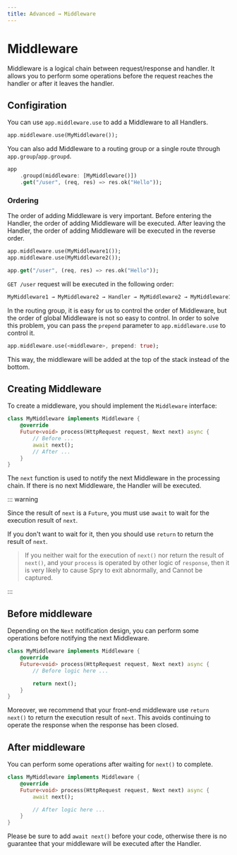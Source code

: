 ```yaml
---
title: Advanced → Middleware
---
```


# Middleware

Middleware is a logical chain between request/response and handler. It allows you to perform some operations before the request reaches the handler or after it leaves the handler.

## Configiration

You can use `app.middleware.use` to add a Middleware to all Handlers.

```dart
app.middleware.use(MyMiddleware());
```

You can also add Middleware to a routing group or a single route through `app.group`/`app.groupd`.

```dart
app
    .groupd(middleware: [MyMiddleware()])
    .get("/user", (req, res) => res.ok("Hello"));
```

### Ordering

The order of adding Middleware is very important. Before entering the Handler, the order of adding Middleware will be executed. After leaving the Handler, the order of adding Middleware will be executed in the reverse order.

```dart
app.middleware.use(MyMiddleware1());
app.middleware.use(MyMiddleware2());

app.get("/user", (req, res) => res.ok("Hello"));
```

`GET /user` request will be executed in the following order:

```txt
MyMiddleware1 → MyMiddleware2 → Handler → MyMiddleware2 → MyMiddleware1
```

In the routing group, it is easy for us to control the order of Middleware, but the order of global Middleware is not so easy to control. In order to solve this problem, you can pass the `prepend` parameter to `app.middleware.use` to control it.

```dart
app.middleware.use(<middleware>, prepend: true);
```

This way, the middleware will be added at the top of the stack instead of the bottom.

## Creating Middleware

To create a middleware, you should implement the `Middleware` interface:

```dart
class MyMiddleware implements Middleware {
    @override
    Future<void> process(HttpRequest request, Next next) async {
        // Before ...
        await next();
        // After ...
    }
}
```

The `next` function is used to notify the next Middleware in the processing chain. If there is no next Middleware, the Handler will be executed.

::: warning

Since the result of `next` is a `Future`, you must use `await` to wait for the execution result of `next`.

If you don't want to wait for it, then you should use `return` to return the result of `next`.

> If you neither wait for the execution of `next()` nor return the result of `next()`, and your `process` is operated by other logic of `response`, then it is very likely to cause Spry to exit abnormally, and Cannot be captured.

:::

## Before middleware

Depending on the `Next` notification design, you can perform some operations before notifying the next Middleware.

```dart
class MyMiddleware implements Middleware {
    @override
    Future<void> process(HttpRequest request, Next next) async {
        // Before logic here ...

        return next();
    }
}
```

Moreover, we recommend that your front-end middleware use `return next()` to return the execution result of `next`. This avoids continuing to operate the response when the response has been closed.

## After middleware

You can perform some operations after waiting for `next()` to complete.

```dart
class MyMiddleware implements Middleware {
    @override
    Future<void> process(HttpRequest request, Next next) async {
        await next();

        // After logic here ...
    }
}
```

Please be sure to add `await next()` before your code, otherwise there is no guarantee that your middleware will be executed after the Handler.
